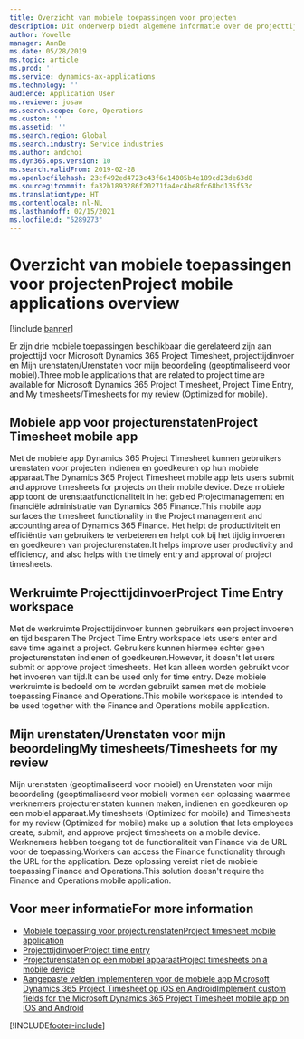 ```yaml
---
title: Overzicht van mobiele toepassingen voor projecten
description: Dit onderwerp biedt algemene informatie over de projecttijdgerelateerde toepassingen voor Microsoft Dynamics 365 Project Timesheet, projecttijdinvoer en Mijn urenstaten/Urenstaten die beschikbaar zijn op een mobiel apparaat.
author: Yowelle
manager: AnnBe
ms.date: 05/28/2019
ms.topic: article
ms.prod: ''
ms.service: dynamics-ax-applications
ms.technology: ''
audience: Application User
ms.reviewer: josaw
ms.search.scope: Core, Operations
ms.custom: ''
ms.assetid: ''
ms.search.region: Global
ms.search.industry: Service industries
ms.author: andchoi
ms.dyn365.ops.version: 10
ms.search.validFrom: 2019-02-28
ms.openlocfilehash: 23cf492ed4723c43f6e14005b4e189cd23de63d8
ms.sourcegitcommit: fa32b1893286f20271fa4ec4be8fc68bd135f53c
ms.translationtype: HT
ms.contentlocale: nl-NL
ms.lasthandoff: 02/15/2021
ms.locfileid: "5289273"
---
```

# <a name="project-mobile-applications-overview"></a><span data-ttu-id="84615-103">Overzicht van mobiele toepassingen voor projecten</span><span class="sxs-lookup"><span data-stu-id="84615-103">Project mobile applications overview</span></span>

[!include [banner](../includes/banner.md)]

<span data-ttu-id="84615-104">Er zijn drie mobiele toepassingen beschikbaar die gerelateerd zijn aan projecttijd voor Microsoft Dynamics 365 Project Timesheet, projecttijdinvoer en Mijn urenstaten/Urenstaten voor mijn beoordeling (geoptimaliseerd voor mobiel).</span><span class="sxs-lookup"><span data-stu-id="84615-104">Three mobile applications that are related to project time are available for Microsoft Dynamics 365 Project Timesheet, Project Time Entry, and My timesheets/Timesheets for my review (Optimized for mobile).</span></span>

## <a name="project-timesheet-mobile-app"></a><span data-ttu-id="84615-105">Mobiele app voor projecturenstaten</span><span class="sxs-lookup"><span data-stu-id="84615-105">Project Timesheet mobile app</span></span>

<span data-ttu-id="84615-106">Met de mobiele app Dynamics 365 Project Timesheet kunnen gebruikers urenstaten voor projecten indienen en goedkeuren op hun mobiele apparaat.</span><span class="sxs-lookup"><span data-stu-id="84615-106">The Dynamics 365 Project Timesheet mobile app lets users submit and approve timesheets for projects on their mobile device.</span></span> <span data-ttu-id="84615-107">Deze mobiele app toont de urenstaatfunctionaliteit in het gebied Projectmanagement en financiële administratie van Dynamics 365 Finance.</span><span class="sxs-lookup"><span data-stu-id="84615-107">This mobile app surfaces the timesheet functionality in the Project management and accounting area of Dynamics 365 Finance.</span></span> <span data-ttu-id="84615-108">Het helpt de productiviteit en efficiëntie van gebruikers te verbeteren en helpt ook bij het tijdig invoeren en goedkeuren van projecturenstaten.</span><span class="sxs-lookup"><span data-stu-id="84615-108">It helps improve user productivity and efficiency, and also helps with the timely entry and approval of project timesheets.</span></span>

## <a name="project-time-entry-workspace"></a><span data-ttu-id="84615-109">Werkruimte Projecttijdinvoer</span><span class="sxs-lookup"><span data-stu-id="84615-109">Project Time Entry workspace</span></span>

<span data-ttu-id="84615-110">Met de werkruimte Projecttijdinvoer kunnen gebruikers een project invoeren en tijd besparen.</span><span class="sxs-lookup"><span data-stu-id="84615-110">The Project Time Entry workspace lets users enter and save time against a project.</span></span> <span data-ttu-id="84615-111">Gebruikers kunnen hiermee echter geen projecturenstaten indienen of goedkeuren.</span><span class="sxs-lookup"><span data-stu-id="84615-111">However, it doesn't let users submit or approve project timesheets.</span></span> <span data-ttu-id="84615-112">Het kan alleen worden gebruikt voor het invoeren van tijd.</span><span class="sxs-lookup"><span data-stu-id="84615-112">It can be used only for time entry.</span></span> <span data-ttu-id="84615-113">Deze mobiele werkruimte is bedoeld om te worden gebruikt samen met de mobiele toepassing Finance and Operations.</span><span class="sxs-lookup"><span data-stu-id="84615-113">This mobile workspace is intended to be used together with the Finance and Operations mobile application.</span></span>

## <a name="my-timesheetstimesheets-for-my-review"></a><span data-ttu-id="84615-114">Mijn urenstaten/Urenstaten voor mijn beoordeling</span><span class="sxs-lookup"><span data-stu-id="84615-114">My timesheets/Timesheets for my review</span></span>

<span data-ttu-id="84615-115">Mijn urenstaten (geoptimaliseerd voor mobiel) en Urenstaten voor mijn beoordeling (geoptimaliseerd voor mobiel) vormen een oplossing waarmee werknemers projecturenstaten kunnen maken, indienen en goedkeuren op een mobiel apparaat.</span><span class="sxs-lookup"><span data-stu-id="84615-115">My timesheets (Optimized for mobile) and Timesheets for my review (Optimized for mobile) make up a solution that lets employees create, submit, and approve project timesheets on a mobile device.</span></span> <span data-ttu-id="84615-116">Werknemers hebben toegang tot de functionaliteit van Finance via de URL voor de toepassing.</span><span class="sxs-lookup"><span data-stu-id="84615-116">Workers can access the Finance functionality through the URL for the application.</span></span> <span data-ttu-id="84615-117">Deze oplossing vereist niet de mobiele toepassing Finance and Operations.</span><span class="sxs-lookup"><span data-stu-id="84615-117">This solution doesn't require the Finance and Operations mobile application.</span></span>

## <a name="for-more-information"></a><span data-ttu-id="84615-118">Voor meer informatie</span><span class="sxs-lookup"><span data-stu-id="84615-118">For more information</span></span>

- [<span data-ttu-id="84615-119">Mobiele toepassing voor projecturenstaten</span><span class="sxs-lookup"><span data-stu-id="84615-119">Project timesheet mobile application</span></span>](project-timesheet.md)
- [<span data-ttu-id="84615-120">Projecttijdinvoer</span><span class="sxs-lookup"><span data-stu-id="84615-120">Project time entry</span></span>]( project-time-entry-mobile-workspace.md)
- [<span data-ttu-id="84615-121">Projecturenstaten op een mobiel apparaat</span><span class="sxs-lookup"><span data-stu-id="84615-121">Project timesheets on a mobile device</span></span>](Mobile-timesheets.md)
- [<span data-ttu-id="84615-122">Aangepaste velden implementeren voor de mobiele app Microsoft Dynamics 365 Project Timesheet op iOS en Android</span><span class="sxs-lookup"><span data-stu-id="84615-122">Implement custom fields for the Microsoft Dynamics 365 Project Timesheet mobile app on iOS and Android</span></span>](custom-fields-mobile.md)


[!INCLUDE[footer-include](../includes/footer-banner.md)]